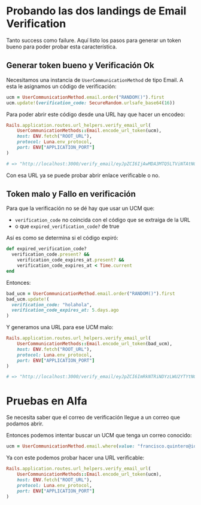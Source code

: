 # Probando las dos landings de Email Verification

Tanto success como failure. Aquí listo los pasos para generar un token bueno para poder probar esta característica.

## Generar token bueno y Verificación Ok

Necesitamos una instancia de `UserCommunicationMethod` de tipo Email. A esta le asignamos un código de verificación:
```ruby
ucm = UserCommunicationMethod.email.order("RANDOM()").first
ucm.update!(verification_code: SecureRandom.urlsafe_base64(16))
```

Para poder abrir este código desde una URL hay que hacer un encodeo:
```ruby
Rails.application.routes.url_helpers.verify_email_url(
	UserCommunicationMethods::Email.encode_url_token(ucm),
	host: ENV.fetch("ROOT_URL"),
	protocol: Luna.env_protocol,
	port: ENV["APPLICATION_PORT"]
)

# => "http://localhost:3000/verify_email/eyJpZCI6IjAwMDA3MTQ5LTViNTAtNGQ0Mi05MDBlLTFlYmFjYTQxZDA1NiIsImNvZGUiOiJMQzJVMnR5OTdLQmt0Uk9RUUxPTjZBIn0="
```

Con esa URL ya se puede probar abrir enlace verificable o no.

## Token malo y Fallo en verificación

Para que la verificación no se dé hay que usar un UCM que:

- `verification_code` no coincida con el código que se extraiga de la URL
- o que `expired_verification_code?` de true

Así es como se determina si el código expiró:
```ruby
def expired_verification_code?
  verification_code.present? &&
    verification_code_expires_at.present? &&
	verification_code_expires_at < Time.current
end
```

Entonces:

```ruby
bad_ucm = UserCommunicationMethod.email.order("RANDOM()").first
bad_ucm.update!(
  verification_code: "holahola",
  verification_code_expires_at: 5.days.ago
)
```

Y generamos una URL para ese UCM malo:
```ruby
Rails.application.routes.url_helpers.verify_email_url(
	UserCommunicationMethods::Email.encode_url_token(bad_ucm),
	host: ENV.fetch("ROOT_URL"),
	protocol: Luna.env_protocol,
	port: ENV["APPLICATION_PORT"]
)

# => "http://localhost:3000/verify_email/eyJpZCI6ImRkNTRiNDYzLWU2YTYtNGYxNC04ODVlLTU1MzVmY2M4YjVkMCIsImNvZGUiOiJ0aTU5a3JlVzdsYVpuelRGbHZJVTRnIn0="
```

# Pruebas en Alfa

Se necesita saber que el correo de verificación llegue a un correo que podamos abrir.

Entonces podemos intentar buscar un UCM que tenga un correo conocido:
```ruby
ucm = UserCommunicationMethod.email.where(value: "francisco.quintero@ideaware.co").first
```

Ya con este podemos probar hacer una URL verificable:
```ruby
Rails.application.routes.url_helpers.verify_email_url(
	UserCommunicationMethods::Email.encode_url_token(ucm),
	host: ENV.fetch("ROOT_URL"),
	protocol: Luna.env_protocol,
	port: ENV["APPLICATION_PORT"]
)
```
